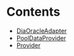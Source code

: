 # Contents

- [DiaOracleAdapter](DiaOracleAdapter.sol/contract.DiaOracleAdapter.md)
- [PoolDataProvider](PoolDataProvider.sol/contract.PoolDataProvider.md)
- [Provider](Provider.sol/contract.Provider.md)
